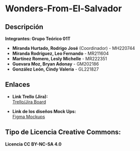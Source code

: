 # Wonders-From-El-Salvador

## Descripción
**Integrantes: Grupo Teórico 01T**

- **Miranda Hurtado, Rodrigo José** (Coordinador) - MH220744
- **Miranda Rodríguez, Leo Fernando** - MR211604
- **Martínez Romero, Lesly Michelle** - MR222351
- **Guevara Moz, Bryan Adonay** - GM202186
- **González León, Cindy Valeria** - GL221827
  

## Enlaces

- **Link Trello (Jira):**  
  [Trello/Jira Board](https://wonders-from-el-salvador.atlassian.net/jira/software/projects/KAN/boards/1?assignee=712020%3Aad88f41b-60e7-4ee9-9bf2-ebaf28ed2fe0&atlOrigin=eyJpIjoiMzc5NTE4MjMxZjkyNDIwMmJjYzAwNWUzNGNmOGRlZTQiLCJwIjoiaiJ9)


- **Link de los diseños Mock Ups:**  
  [Figma Mockups](https://www.figma.com/design/8V9Hg1JWRZadneOveGcw9y/Dise%C3%B1o-de-LIC?node-id=76-740&m=dev&t=gVi3jsnZlmzWIR0v-1)


## Tipo de Licencia Creative Commons:
**Licencia CC BY-NC-SA 4.0**
